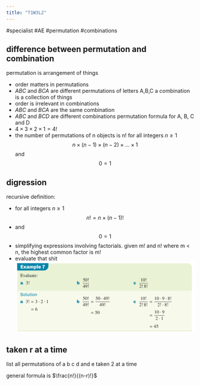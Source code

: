 ```yaml
---
title: "T1W3L2"
---
```

#specialist #AE #permutation #combinations

## difference between permutation and combination
 permutation is arrangement of things
- order matters in permutations
- $ABC$ and $BCA$ are different permutations of letters A,B,C
a combination is a collection of things
- order is irrelevant in combinations
- $ABC$ and $BCA$ are the same combination
- $ABC$ and $BCD$ are different combinations
permutation formula for A, B, C and D
- $4 \times 3 \times 2 \times 1 = 4!$
- the number of permutations of n objects is n!
for all integers $n \geq 1$ $$n\times(n-1)\times(n-2)\times\dots \times1$$ and $$0=1$$
## digression
recursive definition:
- for all integers $n \geq 1$ $$n!=n\times(n-1)!$$
- and $$0=1$$
- simplifying expressions involving factorials. given m! and n! where m < n, the highest common factor is m!
- evaluate that shit ![](notes/images/Pasted%20image%2020230302120119.png)
## taken r at a time
list all permutations of a b c d and e taken 2 at a time

general formula is $\frac{n!}{(n-r)!}$